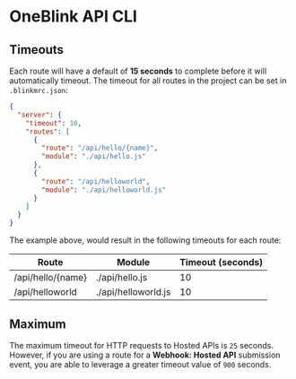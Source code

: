# OneBlink API CLI

## Timeouts

Each route will have a default of **15 seconds** to complete before it will automatically timeout. The timeout for all routes in the project can be set in `.blinkmrc.json`:

```json
{
  "server": {
    "timeout": 10,
    "routes": [
      {
        "route": "/api/hello/{name}",
        "module": "./api/hello.js"
      },
      {
        "route": "/api/helloworld",
        "module": "./api/helloworld.js"
      }
    ]
  }
}
```

The example above, would result in the following timeouts for each route:

| Route             | Module              | Timeout (seconds) |
| ----------------- | ------------------- | ----------------- |
| /api/hello/{name} | ./api/hello.js      | 10                |
| /api/helloworld   | ./api/helloworld.js | 10                |

## Maximum

The maximum timeout for HTTP requests to Hosted APIs is `25` seconds. However, if you are using a route for a **Webhook: Hosted API** submission event, you are able to leverage a greater timeout value of `900` seconds.
